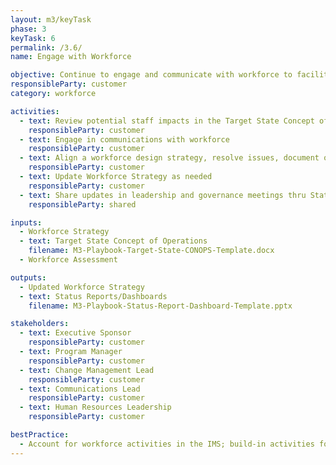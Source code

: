 ```yaml
---
layout: m3/keyTask
phase: 3
keyTask: 6
permalink: /3.6/
name: Engage with Workforce

objective: Continue to engage and communicate with workforce to facilitate a productive shared services migration.
responsibleParty: customer
category: workforce

activities:
  - text: Review potential staff impacts in the Target State Concept of Operations & Workforce Assessment
    responsibleParty: customer
  - text: Engage in communications with workforce
    responsibleParty: customer
  - text: Align a workforce design strategy, resolve issues, document outcomes / next steps
    responsibleParty: customer
  - text: Update Workforce Strategy as needed
    responsibleParty: customer
  - text: Share updates in leadership and governance meetings thru Status Reports/Dashboards
    responsibleParty: shared

inputs:
  - Workforce Strategy
  - text: Target State Concept of Operations
    filename: M3-Playbook-Target-State-CONOPS-Template.docx
  - Workforce Assessment

outputs:
  - Updated Workforce Strategy
  - text: Status Reports/Dashboards
    filename: M3-Playbook-Status-Report-Dashboard-Template.pptx

stakeholders:
  - text: Executive Sponsor
    responsibleParty: customer
  - text: Program Manager
    responsibleParty: customer
  - text: Change Management Lead
    responsibleParty: customer
  - text: Communications Lead
    responsibleParty: customer
  - text: Human Resources Leadership
    responsibleParty: customer

bestPractice:
  - Account for workforce activities in the IMS; build-in activities for change management(e.g., communications, training)
---
```


